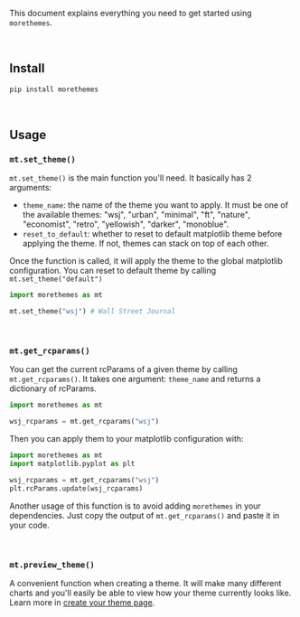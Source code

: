 This document explains everything you need to get started using `morethemes`.

<br>

## Install

```bash
pip install morethemes
```

<br>

## Usage

### `mt.set_theme()`

`mt.set_theme()` is the main function you'll need. It basically has 2 arguments:

- `theme_name`: the name of the theme you want to apply. It must be one of the available themes: "wsj", "urban", "minimal", "ft", "nature", "economist", "retro", "yellowish", "darker", "monoblue".
- `reset_to_default`: whether to reset to default matplotlib theme before applying the theme. If not, themes can stack on top of each other.

Once the function is called, it will apply the theme to the global matplotlib configuration. You can reset to default theme by calling `mt.set_theme("default")`

```python
import morethemes as mt

mt.set_theme("wsj") # Wall Street Journal
```

<br>

### `mt.get_rcparams()`

You can get the current rcParams of a given theme by calling `mt.get_rcparams()`. It takes one argument: `theme_name` and returns a dictionary of rcParams.

```python
import morethemes as mt

wsj_rcparams = mt.get_rcparams("wsj")
```

Then you can apply them to your matplotlib configuration with:

```python
import morethemes as mt
import matplotlib.pyplot as plt

wsj_rcparams = mt.get_rcparams("wsj")
plt.rcParams.update(wsj_rcparams)
```

Another usage of this function is to avoid adding `morethemes` in your dependencies. Just copy the output of `mt.get_rcparams()` and paste it in your code.

<br>

### `mt.preview_theme()`

A convenient function when creating a theme. It will make many different charts and you'll easily be able to view how your theme currently looks like. Learn more in [create your theme page](../create-your-theme/).

<br><br>
